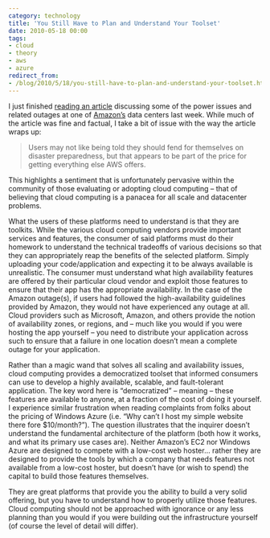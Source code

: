 ```yaml
---
category: technology
title: 'You Still Have to Plan and Understand Your Toolset'
date: 2010-05-18 00:00
tags:
- cloud
- theory
- aws
- azure
redirect_from:
- /blog/2010/5/18/you-still-have-to-plan-and-understand-your-toolset.html
---
```

I just finished [reading an article](http://searchcloudcomputing.techtarget.com/news/article/0,289142,sid201_gci1512394,00.html) discussing some of the power issues and related outages at one of [Amazon’s](http://aws.amazon.com) data centers last week. While much of the article was fine and factual, I take a bit of issue with the way the article wraps up:

> Users may not like being told they should fend for themselves on disaster preparedness, but that appears to be part of the price for getting everything else AWS offers.

This highlights a sentiment that is unfortunately pervasive within the community of those evaluating or adopting cloud computing – that of believing that cloud computing is a panacea for all scale and datacenter problems.

What the users of these platforms need to understand is that they are toolkits. While the various cloud computing vendors provide important services and features, the consumer of said platforms must do their homework to understand the technical tradeoffs of various decisions so that they can appropriately reap the benefits of the selected platform. Simply uploading your code/application and expecting it to be always available is unrealistic. The consumer must understand what high availability features are offered by their particular cloud vendor and exploit those features to ensure that their app has the appropriate availability. In the case of the Amazon outage(s), if users had followed the high-availability guidelines provided by Amazon, they would not have experienced any outage at all. Cloud providers such as Microsoft, Amazon, and others provide the notion of availability zones, or regions, and – much like you would if you were hosting the app yourself – you need to distribute your application across such to ensure that a failure in one location doesn’t mean a complete outage for your application.

Rather than a magic wand that solves all scaling and availability issues, cloud computing provides a democratized toolset that informed consumers can use to develop a highly available, scalable, and fault-tolerant application. The key word here is “democratized” – meaning – these features are available to anyone, at a fraction of the cost of doing it yourself. I experience similar frustration when reading complaints from folks about the pricing of Windows Azure (i.e. “Why can’t I host my simple website there fore $10/month?”). The question illustrates that the inquirer doesn’t understand the fundamental architecture of the platform (both how it works, and what its primary use cases are). Neither Amazon’s EC2 nor Windows Azure are designed to compete with a low-cost web hoster… rather they are designed to provide the tools by which a company that needs features not available from a low-cost hoster, but doesn’t have (or wish to spend) the capital to build those features themselves.

They are great platforms that provide you the ability to build a very solid offering, but you have to understand how to properly utilize those features. Cloud computing should not be approached with ignorance or any less planning than you would if you were building out the infrastructure yourself (of course the level of detail will differ).
